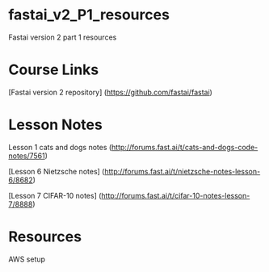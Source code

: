 # fastai_v2_P1_resources
Fastai version 2 part 1 resources

# Course Links
[Fastai version 2 repository] (https://github.com/fastai/fastai)

# Lesson Notes
Lesson 1 cats and dogs notes (http://forums.fast.ai/t/cats-and-dogs-code-notes/7561)

[Lesson 6 Nietzsche notes] (http://forums.fast.ai/t/nietzsche-notes-lesson-6/8682)

[Lesson 7 CIFAR-10 notes] (http://forums.fast.ai/t/cifar-10-notes-lesson-7/8888)

# Resources
AWS setup



